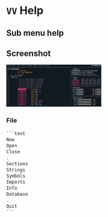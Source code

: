<!-- TITLE: VV Help -->

#  `VV` Help
## Sub menu help
## Screenshot
<img src="/uploads/v-help/v-bang.png" width="50%">

### File

	```text
	New
	Open
	Close
	.
	Sections
	Strings
	Symbols
	Imports
	Info
	Database
	.
	Quit
	```
